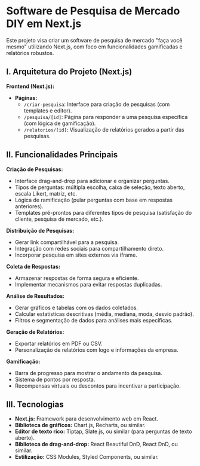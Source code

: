 # Software de Pesquisa de Mercado DIY em Next.js

Este projeto visa criar um software de pesquisa de mercado "faça você mesmo" utilizando Next.js, com foco em funcionalidades gamificadas e relatórios robustos.

## I. Arquitetura do Projeto (Next.js)

**Frontend (Next.js):**

* **Páginas:**
    * `/criar-pesquisa`: Interface para criação de pesquisas (com templates e editor).
    * `/pesquisa/[id]`: Página para responder a uma pesquisa específica (com lógica de gamificação).
    * `/relatorios/[id]`: Visualização de relatórios gerados a partir das pesquisas.

## II. Funcionalidades Principais

**Criação de Pesquisas:**

* Interface drag-and-drop para adicionar e organizar perguntas.
* Tipos de perguntas: múltipla escolha, caixa de seleção, texto aberto, escala Likert, matriz, etc.
* Lógica de ramificação (pular perguntas com base em respostas anteriores).
* Templates pré-prontos para diferentes tipos de pesquisa (satisfação do cliente, pesquisa de mercado, etc.).

**Distribuição de Pesquisas:**

* Gerar link compartilhável para a pesquisa.
* Integração com redes sociais para compartilhamento direto.
* Incorporar pesquisa em sites externos via iframe.

**Coleta de Respostas:**

* Armazenar respostas de forma segura e eficiente.
* Implementar mecanismos para evitar respostas duplicadas.

**Análise de Resultados:**

* Gerar gráficos e tabelas com os dados coletados.
* Calcular estatísticas descritivas (média, mediana, moda, desvio padrão).
* Filtros e segmentação de dados para análises mais específicas.

**Geração de Relatórios:**

* Exportar relatórios em PDF ou CSV.
* Personalização de relatórios com logo e informações da empresa.

**Gamificação:**

* Barra de progresso para mostrar o andamento da pesquisa.
* Sistema de pontos por resposta.
* Recompensas virtuais ou descontos para incentivar a participação.

## III. Tecnologias

* **Next.js:** Framework para desenvolvimento web em React.
* **Biblioteca de gráficos:** Chart.js, Recharts, ou similar.
* **Editor de texto rico:** Tiptap, Slate.js, ou similar (para perguntas de texto aberto).
* **Biblioteca de drag-and-drop:** React Beautiful DnD, React DnD, ou similar.
* **Estilização:** CSS Modules, Styled Components, ou similar.